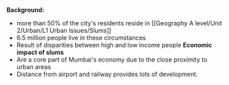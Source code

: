 **Background:**
- more than 50% of the city's residents reside in [[Geography A level/Unit 2/Urban/L1 Urban Issues/Slums]]
- 6.5 million people live in these circumstances
- Result of disparities between high and low income people
**Economic impact of slums**
- Are a core part of Mumbai's economy due to the close proximity to urban areas
- Distance from airport and railway provides lots of development.